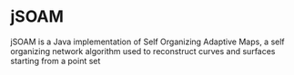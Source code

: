 jSOAM
=====

jSOAM is a Java implementation of Self Organizing Adaptive Maps, a self organizing network algorithm used to reconstruct curves and surfaces starting from a point set